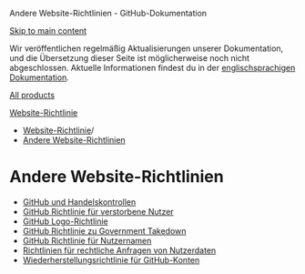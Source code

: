 Andere Website-Richtlinien - GitHub-Dokumentation

[Skip to main content](#main-content)

Wir veröffentlichen regelmäßig Aktualisierungen unserer Dokumentation, und die Übersetzung dieser Seite ist möglicherweise noch nicht abgeschlossen. Aktuelle Informationen findest du in der [englischsprachigen Dokumentation](/en).

[All products](/de)

[Website-Richtlinie](/de/site-policy)

* [Website-Richtlinie](/de/site-policy)/
* [Andere Website-Richtlinien](/de/site-policy/other-site-policies)

Andere Website-Richtlinien
==========

* [GitHub und Handelskontrollen](/de/site-policy/other-site-policies/github-and-trade-controls)
* [GitHub Richtlinie für verstorbene Nutzer](/de/site-policy/other-site-policies/github-deceased-user-policy)
* [GitHub Logo-Richtlinie](/de/site-policy/other-site-policies/github-logo-policy)
* [GitHub Richtlinie zu Government Takedown](/de/site-policy/other-site-policies/github-government-takedown-policy)
* [GitHub Richtlinie für Nutzernamen](/de/site-policy/other-site-policies/github-username-policy)
* [Richtlinien für rechtliche Anfragen von Nutzerdaten](/de/site-policy/other-site-policies/guidelines-for-legal-requests-of-user-data)
* [Wiederherstellungsrichtlinie für GitHub-Konten](/de/site-policy/other-site-policies/github-account-recovery-policy)
